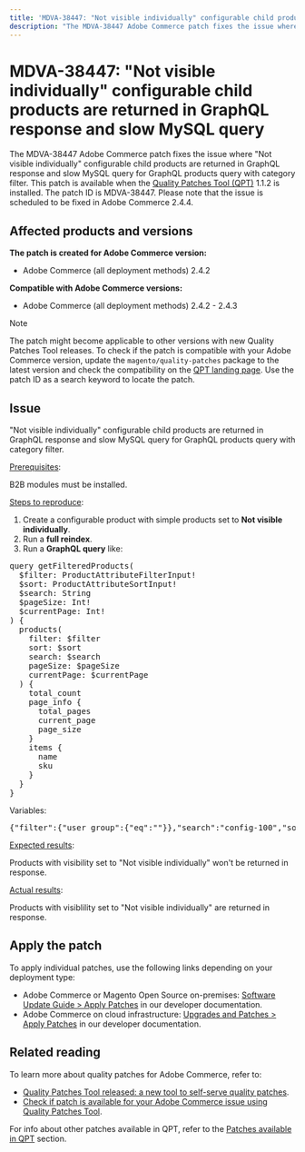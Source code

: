 ```yaml
---
title: 'MDVA-38447: "Not visible individually" configurable child products are returned in GraphQL response and slow MySQL query'
description: "The MDVA-38447 Adobe Commerce patch fixes the issue where \"Not visible individually\" configurable child products are returned in GraphQL response and slow MySQL query for GraphQL products query with category filter. This patch is available when the [Quality Patches Tool (QPT)](https://experienceleague.adobe.com/docs/commerce-knowledge-base/kb/announcements/commerce-announcements/magento-quality-patches-released-new-tool-to-self-serve-quality-patches.html) 1.1.2 is installed. The patch ID is MDVA-38447. Please note that the issue is scheduled to be fixed in Adobe Commerce 2.4.4."
---
```


# MDVA-38447: "Not visible individually" configurable child products are returned in GraphQL response and slow MySQL query

The MDVA-38447 Adobe Commerce patch fixes the issue where "Not visible individually" configurable child products are returned in GraphQL response and slow MySQL query for GraphQL products query with category filter. This patch is available when the [Quality Patches Tool (QPT)](https://experienceleague.adobe.com/docs/commerce-knowledge-base/kb/announcements/commerce-announcements/magento-quality-patches-released-new-tool-to-self-serve-quality-patches.html) 1.1.2 is installed. The patch ID is MDVA-38447. Please note that the issue is scheduled to be fixed in Adobe Commerce 2.4.4.

## Affected products and versions

**The patch is created for Adobe Commerce version:**

* Adobe Commerce (all deployment methods) 2.4.2

**Compatible with Adobe Commerce versions:**

* Adobe Commerce (all deployment methods) 2.4.2 - 2.4.3

>[!NOTE]
>
>The patch might become applicable to other versions with new Quality Patches Tool releases. To check if the patch is compatible with your Adobe Commerce version, update the `magento/quality-patches` package to the latest version and check the compatibility on the [QPT landing page](https://devdocs.magento.com/quality-patches/tool.html#patch-grid). Use the patch ID as a search keyword to locate the patch.

## Issue

"Not visible individually" configurable child products are returned in GraphQL response and slow MySQL query for GraphQL products query with category filter.

<u>Prerequisites</u>:

B2B modules must be installed.

<u>Steps to reproduce</u>:

1. Create a configurable product with simple products set to **Not visible individually**.
1. Run a **full reindex**.
1. Run a **GraphQL query** like:

<pre>query getFilteredProducts(
  $filter: ProductAttributeFilterInput!
  $sort: ProductAttributeSortInput!
  $search: String
  $pageSize: Int!
  $currentPage: Int!
) {
  products(
    filter: $filter
    sort: $sort
    search: $search
    pageSize: $pageSize
    currentPage: $currentPage
  ) {
    total_count
    page_info {
      total_pages
      current_page
      page_size
    }
    items {
      name
      sku
    }
  }
}</pre>

Variables:

<pre>{"filter":{"user_group":{"eq":""}},"search":"config-100","sort":{},"pageSize":200,"currentPage":1}
</pre>

<u>Expected results</u>:

Products with visibility set to "Not visible individually" won't be returned in response.

<u>Actual results</u>:

Products with visiblility set to "Not visible individually" are returned in response.

## Apply the patch

To apply individual patches, use the following links depending on your deployment type:

* Adobe Commerce or Magento Open Source on-premises: [Software Update Guide > Apply Patches](https://devdocs.magento.com/guides/v2.4/comp-mgr/patching/mqp.html) in our developer documentation.
* Adobe Commerce on cloud infrastructure: [Upgrades and Patches > Apply Patches](https://devdocs.magento.com/cloud/project/project-patch.html) in our developer documentation.

## Related reading

To learn more about quality patches for Adobe Commerce, refer to:

* [Quality Patches Tool released: a new tool to self-serve quality patches](https://experienceleague.adobe.com/docs/commerce-knowledge-base/kb/announcements/commerce-announcements/magento-quality-patches-released-new-tool-to-self-serve-quality-patches.html).
* [Check if patch is available for your Adobe Commerce issue using Quality Patches Tool](https://support.magento.com/hc/en-us/articles/360047125252).

For info about other patches available in QPT, refer to the [Patches available in QPT](https://support.magento.com/hc/en-us/sections/360010506631-Patches-available-in-QPT-tool-) section.